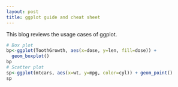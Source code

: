 ```yaml
---
layout: post
title: ggplot guide and cheat sheet
---
```

This blog reviews the usage cases of ggplot.

```R
# Box plot
bp<-ggplot(ToothGrowth, aes(x=dose, y=len, fill=dose)) +
  geom_boxplot()
bp
# Scatter plot
sp<-ggplot(mtcars, aes(x=wt, y=mpg, color=cyl)) + geom_point()
sp
```
